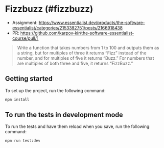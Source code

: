 # Fizzbuzz (#fizzbuzz)

- Assignment: https://www.essentialist.dev/products/the-software-essentialist/categories/2153382751/posts/2166918438
- PR: https://github.com/karpov-kir/the-software-essentialist-course/pull/1

> Write a function that takes numbers from 1 to 100 and outputs them as a string, but for multiples of three it returns “Fizz” instead of the number, and for multiples of five it returns “Buzz.” For numbers that are multiples of both three and five, it returns “FizzBuzz.”

## Getting started

To set up the project, run the following command:

```bash
npm install
```

## To run the tests in development mode

To run the tests and have them reload when you save, run the following command:

```bash
npm run test:dev
```
